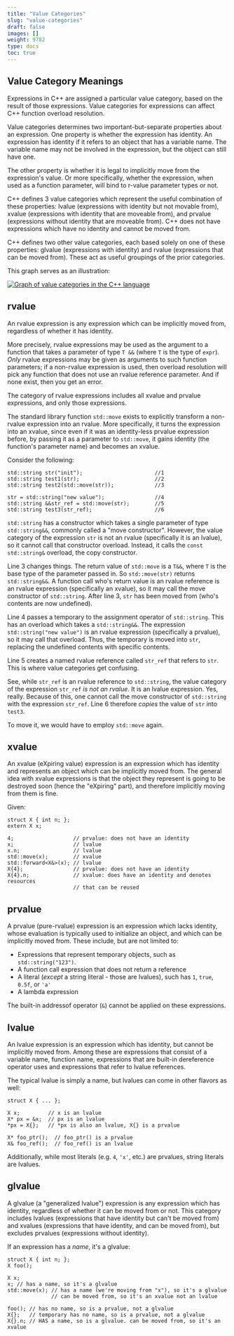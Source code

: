 ```yaml
---
title: "Value Categories"
slug: "value-categories"
draft: false
images: []
weight: 9782
type: docs
toc: true
---
```


## Value Category Meanings
Expressions in C++ are assigned a particular value category, based on the result of those expressions. Value categories for expressions can affect C++ function overload resolution.

Value categories determines two important-but-separate properties about an expression. One property is whether the expression has identity. An expression has identity if it refers to an object that has a variable name. The variable name may not be involved in the expression, but the object can still have one.

The other property is whether it is legal to implicitly move from the expression's value. Or more specifically, whether the expression, when used as a function parameter, will bind to r-value parameter types or not.

C++ defines 3 value categories which represent the useful combination of these properties: lvalue (expressions with identity but not movable from), xvalue (expressions with identity that are moveable from), and prvalue (expressions without identity that are moveable from). C++ does not have expressions which have no identity and cannot be moved from.

C++ defines two other value categories, each based solely on one of these properties: glvalue (expressions with identity) and rvalue (expressions that can be moved from). These act as useful groupings of the prior categories.

This graph serves as an illustration: 

[![Graph of value categories in the C++ language][1]][1]

  [1]: http://i.stack.imgur.com/C09fH.png

## rvalue
An rvalue expression is any expression which can be implicitly moved from, regardless of whether it has identity.

More precisely, rvalue expressions may be used as the argument to a function that takes a parameter of type `T &&` (where `T` is the type of `expr`). *Only* rvalue expressions may be given as arguments to such function parameters; if a non-rvalue expression is used, then overload resolution will pick any function that does not use an rvalue reference parameter. And if none exist, then you get an error.

The category of rvalue expressions includes all xvalue and prvalue expressions, and only those expressions.

The standard library function `std::move` exists to explicitly transform a non-rvalue expression into an rvalue. More specifically, it turns the expression into an xvalue, since even if it was an identity-less prvalue expression before, by passing it as a parameter to `std::move`, it gains identity (the function's parameter name) and becomes an xvalue.

Consider the following:

    std::string str("init");                       //1
    std::string test1(str);                        //2
    std::string test2(std::move(str));             //3
    
    str = std::string("new value");                //4 
    std::string &&str_ref = std::move(str);        //5
    std::string test3(str_ref);                    //6

`std::string` has a constructor which takes a single parameter of type `std::string&&`, commonly called a "move constructor". However, the value category of the expression `str` is not an rvalue (specifically it is an lvalue), so it cannot call that constructor overload. Instead, it calls the `const std::string&` overload, the copy constructor.

Line 3 changes things. The return value of `std::move` is a `T&&`, where `T` is the base type of the parameter passed in. So `std::move(str)` returns `std::string&&`. A function call who's return value is an rvalue reference is an rvalue expression (specifically an xvalue), so it may call the move constructor of `std::string`. After line 3, `str` has been moved from (who's contents are now undefined).

Line 4 passes a temporary to the assignment operator of `std::string`. This has an overload which takes a `std::string&&`. The expression `std::string("new value")` is an rvalue expression (specifically a prvalue), so it may call that overload. Thus, the temporary is moved into `str`, replacing the undefined contents with specific contents.

Line 5 creates a named rvalue reference called `str_ref` that refers to `str`. This is where value categories get confusing.

See, while `str_ref` is an rvalue reference to `std::string`, the value category of the expression `str_ref` *is not an rvalue*. It is an lvalue expression. Yes, really. Because of this, one cannot call the move constructor of `std::string` with the expression `str_ref`. Line 6 therefore *copies* the value of `str` into `test3`.

To move it, we would have to employ `std::move` again.

## xvalue
An xvalue (eXpiring value) expression is an expression which has identity and represents an object which can be implicitly moved from. The general idea with xvalue expressions is that the object they represent is going to be destroyed soon (hence the "eXpiring" part), and therefore implicitly moving from them is fine.

Given:

    struct X { int n; };
    extern X x;
    
    4;                   // prvalue: does not have an identity
    x;                   // lvalue
    x.n;                 // lvalue
    std::move(x);        // xvalue
    std::forward<X&>(x); // lvalue
    X{4};                // prvalue: does not have an identity
    X{4}.n;              // xvalue: does have an identity and denotes resources
                         // that can be reused

## prvalue
A prvalue (pure-rvalue) expression is an expression which lacks identity, whose evaluation is typically used to initialize an object, and which can be implicitly moved from. These include, but are not limited to:

* Expressions that represent temporary objects, such as `std::string("123")`.
* A function call expression that does not return a reference
* A literal (*except* a string literal - those are lvalues), such has `1`, `true`, `0.5f`, or `'a'`
* A lambda expression

The built-in addressof operator (`&`) cannot be applied on these expressions.


## lvalue
An lvalue expression is an expression which has identity, but cannot be implicitly moved from. Among these are expressions that consist of a variable name, function name, expressions that are built-in dereference operator uses and expressions that refer to lvalue references.

The typical lvalue is simply a name, but lvalues can come in other flavors as well:

    struct X { ... };

    X x;         // x is an lvalue
    X* px = &x;  // px is an lvalue
    *px = X{};   // *px is also an lvalue, X{} is a prvalue

    X* foo_ptr();  // foo_ptr() is a prvalue
    X& foo_ref();  // foo_ref() is an lvalue

Additionally, while most literals (e.g. `4`, `'x'`, etc.) are prvalues, string literals are lvalues.

## glvalue
A glvalue (a "generalized lvalue") expression is any expression which has identity, regardless of whether it can be moved from or not. This category includes lvalues (expressions that have identity but can't be moved from) and xvalues (expressions that have identity, and can be moved from), but excludes prvalues (expressions without identity). 

If an expression has a *name*, it's a glvalue:

    struct X { int n; };
    X foo();

    X x;
    x; // has a name, so it's a glvalue
    std::move(x); // has a name (we're moving from "x"), so it's a glvalue
                  // can be moved from, so it's an xvalue not an lvalue
    
    foo(); // has no name, so is a prvalue, not a glvalue
    X{};   // temporary has no name, so is a prvalue, not a glvalue
    X{}.n; // HAS a name, so is a glvalue. can be moved from, so it's an xvalue

